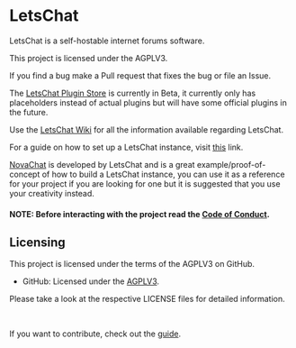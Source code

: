 # LetsChat
LetsChat is a self-hostable internet forums software.

This project is licensed under the AGPLV3. 

If you find a bug make a Pull request that fixes the bug or file an Issue.

The <a href="https://project-letschat.github.io/plugin-store/index.html">LetsChat Plugin Store</a> is currently in Beta, it currently only has placeholders instead of actual plugins but will have some official plugins in the future.

Use the <a href="https://github.com/Project-LetsChat/LetsChat/wiki/">LetsChat Wiki</a> for all the information available regarding LetsChat.

For a guide on how to set up a LetsChat instance, visit <a href="https://github.com/Project-LetsChat/LetsChat/wiki/Setting-up-a-LetsChat-instance/">this</a> link.

<a href="https://project-letschat.github.io/NovaChat/index.html">NovaChat</a> is developed by LetsChat and is a great example/proof-of-concept of how to build a LetsChat instance, you can use it as a reference for your project if you are looking for one but it is suggested that you use your creativity instead.

#### NOTE: Before interacting with the project read the <a href="CODE_OF_CONDUCT.md">Code of Conduct</a>.

## Licensing

This project is licensed under the terms of the AGPLV3 on GitHub.

- GitHub: Licensed under the [AGPLV3](LICENSE).


Please take a look at the respective LICENSE files for detailed information.

<br>

If you want to contribute, check out the <a href="CONTRIBUTING.md">guide</a>.
